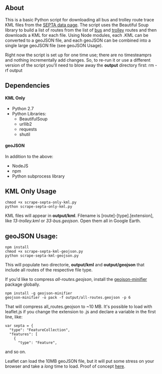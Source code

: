## About

This is a basic Python script for downloading all bus and trolley route trace KML files from the [SEPTA data page](http://www3.septa.org/hackathon/). The script uses the Beautiful Soup library to build a list of routes from the list of [bus](http://www.septa.org/schedules/bus/index.html) and [trolley](http://www.septa.org/schedules/trolley/index.html) routes and then downloads a KML for each file. Using Node modules, each .KML can be converted to a geoJSON file, and each geoJSON can be combined into a single large geoJSON file (see geoJSON Usage).

Right now the script is set up for one time use; there are no timesteamprs and nothing incrementally add changes. So, to re-run it or use a different version of the script you'll need to blow away the __output__ directory first:
	rm -rf output

## Dependencies

#### KML Only

- Python 2.7
- Python Libraries:
	- BeautifulSoup
	- urllib2
	- requests
	- shutil


#### geoJSON
In addition to the above:

- NodeJS
- npm
- Python subprocess library


## KML Only Usage
	chmod +x scrape-septa-only-kml.py
	python scrape-septa-only-kml.py

KML files will appear in __output/kml__. Filename is [route]-[type].[extension], like _13-trolley.kml_ or _33-bus.geojson_. Open them all in Google Earth.

## geoJSON Usage:

	npm install
	chmod +x scrape-septa-kml-geojson.py
	python scrape-septa-kml-geojson.py

This will populate two directorie, __output/kml__ and __output/geojson__ that include all routes of the respective file type. 

If you'd like to compress _all-routes.geojson_, install the [geojson-minifier](https://github.com/igorti/geojson-minifier) package globally.

	npm install -g geojson-minifier
	geojson-minifier -o pack -f output/all-routes.geojson -p 6

That will compress all_routes.geojson to ~10 MB. It's possible to load with leaflet.js if you change the extension to .js and declare a variable in the first line, like:

	var septa = {
	  "type": "FeatureCollection",
	  "features": [
	    {
	      "type": "Feature",

and so on.

Leaflet can load the 10MB geoJSON file, but it will put some stress on your browser and take a _long_ time to load. Proof of concept [here](http://jsfiddle.net/sco_tt/tpp4jof7/4/).